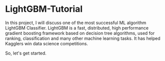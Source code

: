 # LightGBM-Tutorial
In this project, I will discuss one of the most successful ML algorithm LightGBM Classifier. LightGBM is a fast, distributed, high performance gradient boosting framework based on decision tree algorithms, used for ranking, classification and many other machine learning tasks. It has helped Kagglers win data science competitions. 


So, let's get started.
